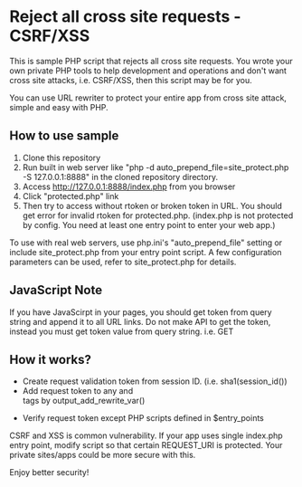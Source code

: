 # Reject all cross site requests - CSRF/XSS

This is sample PHP script that rejects all cross site requests. You wrote your own private PHP tools to help development and operations and don't want cross site attacks, i.e. CSRF/XSS, then this script may be for you.

You can use URL rewriter to protect your entire app from cross site attack, simple and easy with PHP.

## How to use sample

 1. Clone this repository
 1. Run built in web server like "php -d auto_prepend_file=site_protect.php -S 127.0.0.1:8888" in the cloned repository directory.
 1. Access http://127.0.0.1:8888/index.php from you browser
 1. Click "protected.php" link
 1. Then try to access without rtoken or broken token in URL. You should get error for invalid rtoken for protected.php. (index.php is not protected by config. You need at least one entry point to enter your web app.)

To use with real web servers, use php.ini's "auto_prepend_file" setting or include site_protect.php from your entry point script. A few configuration parameters can be used, refer to site_protect.php for details.

## JavaScript Note

If you have JavaScirpt in your pages, you should get token from query string and append it to all URL links. Do not make API to get the token, instead you must get token value from query string. i.e. GET

## How it works?

 - Create request validation token from session ID. (i.e. sha1(session_id())
 - Add request token to any <a> and <form> tags by output_add_rewrite_var()
 - Verify request token except PHP scripts defined in $entry_points

CSRF and XSS is common vulnerability. If your app uses single index.php entry point, modify script so that certain REQUEST_URI is protected. Your private sites/apps could be more secure with this.

Enjoy better security!
